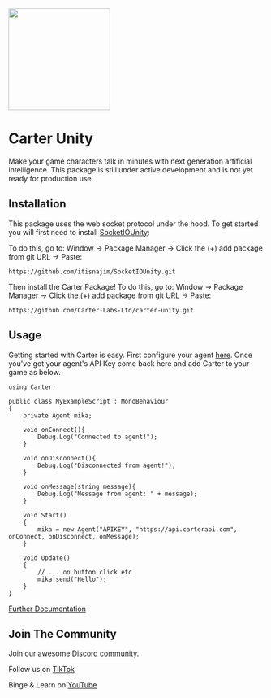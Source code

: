 <img src="https://www.carterapi.com/carter-full-white-transparent.svg" style="width: 200px"/>

# Carter Unity
Make your game characters talk in minutes with next generation artificial intelligence. This package is still under active development and is not yet ready for production use. 

## Installation
This package uses the web socket protocol under the hood. To get started you will first need to install [SocketIOUnity](https://github.com/itisnajim/SocketIOUnity):

To do this, go to: Window -> Package Manager -> Click the (+) add package from git URL -> Paste:

```https://github.com/itisnajim/SocketIOUnity.git```

Then install the Carter Package! To do this, go to: Window -> Package Manager -> Click the (+) add package from git URL -> Paste:

```https://github.com/Carter-Labs-Ltd/carter-unity.git```


## Usage

Getting started with Carter is easy. First configure your agent [here](https://studio.carterlabs.ai). Once you've got your agent's API Key come back here and add Carter to your game as below.

```...
using Carter;

public class MyExampleScript : MonoBehaviour
{
    private Agent mika;

    void onConnect(){
        Debug.Log("Connected to agent!");
    }

    void onDisconnect(){
        Debug.Log("Disconnected from agent!");
    }

    void onMessage(string message){
        Debug.Log("Message from agent: " + message);
    }

    void Start()
    {
        mika = new Agent("APIKEY", "https://api.carterapi.com", onConnect, onDisconnect, onMessage);
    }

    void Update()
    {
        // ... on button click etc
        mika.send("Hello");
    }
}
```

[Further Documentation](https://carterapi.gitbook.io/carter-docs/)


## Join The Community

Join our awesome [Discord community](https://discord.gg/YqWwCVU8UH).

Follow us on [TikTok](https://www.tiktok.com/@carterlabs)

Binge & Learn on [YouTube](https://www.youtube.com/@Carter_Labs)
